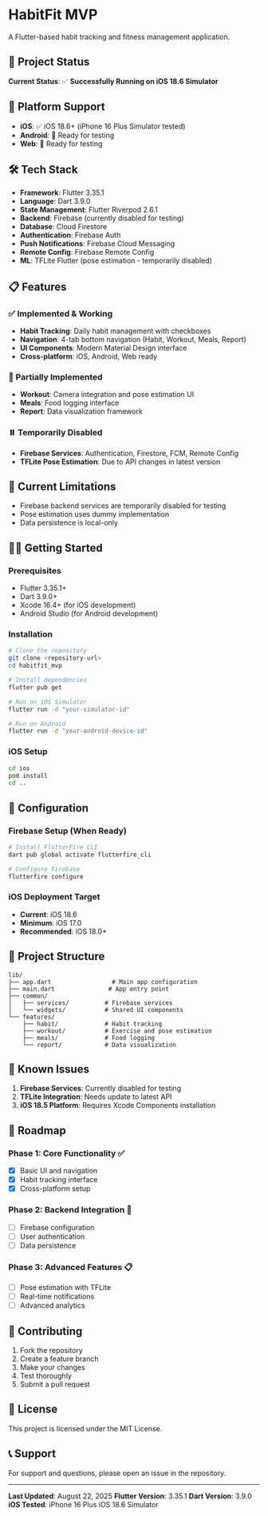 # HabitFit MVP

A Flutter-based habit tracking and fitness management application.

## 🚀 Project Status

**Current Status**: ✅ **Successfully Running on iOS 18.6 Simulator**

## 📱 Platform Support

- **iOS**: ✅ iOS 18.6+ (iPhone 16 Plus Simulator tested)
- **Android**: 🔄 Ready for testing
- **Web**: 🔄 Ready for testing

## 🛠️ Tech Stack

- **Framework**: Flutter 3.35.1
- **Language**: Dart 3.9.0
- **State Management**: Flutter Riverpod 2.6.1
- **Backend**: Firebase (currently disabled for testing)
- **Database**: Cloud Firestore
- **Authentication**: Firebase Auth
- **Push Notifications**: Firebase Cloud Messaging
- **Remote Config**: Firebase Remote Config
- **ML**: TFLite Flutter (pose estimation - temporarily disabled)

## 📋 Features

### ✅ Implemented & Working
- **Habit Tracking**: Daily habit management with checkboxes
- **Navigation**: 4-tab bottom navigation (Habit, Workout, Meals, Report)
- **UI Components**: Modern Material Design interface
- **Cross-platform**: iOS, Android, Web ready

### 🔄 Partially Implemented
- **Workout**: Camera integration and pose estimation UI
- **Meals**: Food logging interface
- **Report**: Data visualization framework

### ⏸️ Temporarily Disabled
- **Firebase Services**: Authentication, Firestore, FCM, Remote Config
- **TFLite Pose Estimation**: Due to API changes in latest version

## 🚧 Current Limitations

- Firebase backend services are temporarily disabled for testing
- Pose estimation uses dummy implementation
- Data persistence is local-only

## 🏃‍♂️ Getting Started

### Prerequisites
- Flutter 3.35.1+
- Dart 3.9.0+
- Xcode 16.4+ (for iOS development)
- Android Studio (for Android development)

### Installation
```bash
# Clone the repository
git clone <repository-url>
cd habitfit_mvp

# Install dependencies
flutter pub get

# Run on iOS Simulator
flutter run -d "your-simulator-id"

# Run on Android
flutter run -d "your-android-device-id"
```

### iOS Setup
```bash
cd ios
pod install
cd ..
```

## 🔧 Configuration

### Firebase Setup (When Ready)
```bash
# Install FlutterFire CLI
dart pub global activate flutterfire_cli

# Configure Firebase
flutterfire configure
```

### iOS Deployment Target
- **Current**: iOS 18.6
- **Minimum**: iOS 17.0
- **Recommended**: iOS 18.0+

## 📁 Project Structure

```
lib/
├── app.dart                 # Main app configuration
├── main.dart               # App entry point
├── common/
│   ├── services/          # Firebase services
│   └── widgets/           # Shared UI components
└── features/
    ├── habit/             # Habit tracking
    ├── workout/           # Exercise and pose estimation
    ├── meals/             # Food logging
    └── report/            # Data visualization
```

## 🐛 Known Issues

1. **Firebase Services**: Currently disabled for testing
2. **TFLite Integration**: Needs update to latest API
3. **iOS 18.5 Platform**: Requires Xcode Components installation

## 🎯 Roadmap

### Phase 1: Core Functionality ✅
- [x] Basic UI and navigation
- [x] Habit tracking interface
- [x] Cross-platform setup

### Phase 2: Backend Integration 🔄
- [ ] Firebase configuration
- [ ] User authentication
- [ ] Data persistence

### Phase 3: Advanced Features 📋
- [ ] Pose estimation with TFLite
- [ ] Real-time notifications
- [ ] Advanced analytics

## 🤝 Contributing

1. Fork the repository
2. Create a feature branch
3. Make your changes
4. Test thoroughly
5. Submit a pull request

## 📄 License

This project is licensed under the MIT License.

## 📞 Support

For support and questions, please open an issue in the repository.

---

**Last Updated**: August 22, 2025
**Flutter Version**: 3.35.1
**Dart Version**: 3.9.0
**iOS Tested**: iPhone 16 Plus iOS 18.6 Simulator
